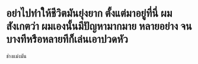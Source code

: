 อย่าไปทำให้ชีวิตมันยุ่งยาก
ตั้งแต่มาอยู่ที่นี่ ผมสังเกตว่า ผมเองนั้นมีปัญหามากมาย
หลายอย่าง จนบางทีหรือหลายทีก็เล่นเอาปวดหัว
====
ช่างแม่งมัน
